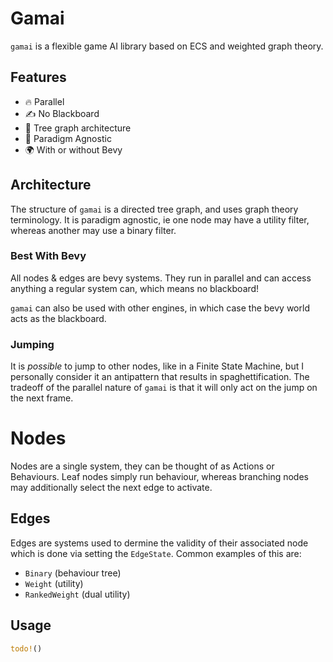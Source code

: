 # Gamai

`gamai` is a flexible game AI library based on ECS and weighted graph theory.

## Features

- 🔥 Parallel
- ✍️ No Blackboard
- 🌴 Tree graph architecture
- 🌈 Paradigm Agnostic
- 🌍 With or without Bevy

## Architecture

The structure of `gamai` is a directed tree graph, and uses graph theory terminology. It is paradigm agnostic, ie one node may have a utility filter, whereas another may use a binary filter.


### Best With Bevy

All nodes & edges are bevy systems. They run in parallel and can access anything a regular system can, which means no blackboard!

`gamai` can also be used with other engines, in which case the bevy world acts as the blackboard.

### Jumping
It is *possible* to jump to other nodes, like in a Finite State Machine, but I personally consider it an antipattern that results in spaghettification. The tradeoff of the parallel nature of `gamai` is that it will only act on the jump on the next frame.

# Nodes

Nodes are a single system, they can be thought of as Actions or Behaviours. Leaf nodes simply run behaviour, whereas branching nodes may additionally select the next edge to activate.

## Edges

Edges are systems used to dermine the validity of their associated node which is done via setting the `EdgeState`. Common examples of this are:
- `Binary` (behaviour tree)
- `Weight` (utility)
- `RankedWeight` (dual utility)

## Usage

```rs
todo!()
```
